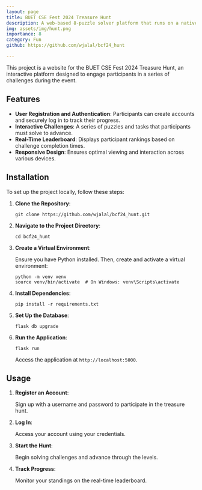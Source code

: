 ```yaml
---
layout: page
title: BUET CSE Fest 2024 Treasure Hunt
description: A web-based 8-puzzle solver platform that runs on a native n-puzzle solver program.
img: assets/img/hunt.png
importance: 8
category: Fun
github: https://github.com/wjalal/bcf24_hunt

---
```


This project is a website for the BUET CSE Fest 2024 Treasure Hunt, an interactive platform designed to engage participants in a series of challenges during the event.

## Features

- **User Registration and Authentication**: Participants can create accounts and securely log in to track their progress.
- **Interactive Challenges**: A series of puzzles and tasks that participants must solve to advance.
- **Real-Time Leaderboard**: Displays participant rankings based on challenge completion times.
- **Responsive Design**: Ensures optimal viewing and interaction across various devices.

## Installation

To set up the project locally, follow these steps:

1. **Clone the Repository**:

   ```
   git clone https://github.com/wjalal/bcf24_hunt.git
   ```

2. **Navigate to the Project Directory**:

   ```
   cd bcf24_hunt
   ```

3. **Create a Virtual Environment**:

   Ensure you have Python installed. Then, create and activate a virtual environment:

   ```
   python -m venv venv
   source venv/bin/activate  # On Windows: venv\Scripts\activate
   ```

4. **Install Dependencies**:

   ```
   pip install -r requirements.txt
   ```

5. **Set Up the Database**:

   ```
   flask db upgrade
   ```

6. **Run the Application**:

   ```
   flask run
   ```

   Access the application at `http://localhost:5000`.

## Usage

1. **Register an Account**:

   Sign up with a username and password to participate in the treasure hunt.

2. **Log In**:

   Access your account using your credentials.

3. **Start the Hunt**:

   Begin solving challenges and advance through the levels.

4. **Track Progress**:

   Monitor your standings on the real-time leaderboard.
